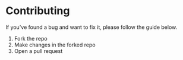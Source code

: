 # Contributing
If you've found a bug and want to fix it, please follow the guide below.

1. Fork the repo
2. Make changes in the forked repo
3. Open a pull request